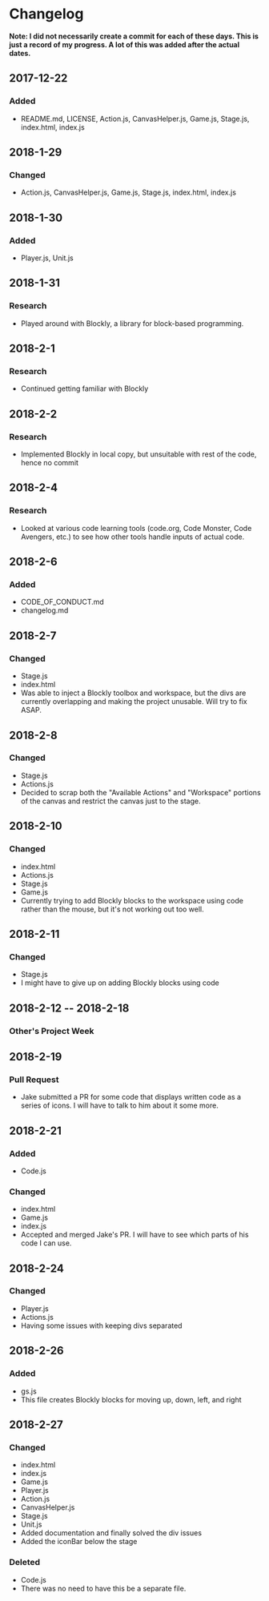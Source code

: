 # Changelog

**Note: I did not necessarily create a commit for each of these days. This is just a record of my progress. A lot of this was added after the actual dates.**

## 2017-12-22
### Added
- README.md, LICENSE, Action.js, CanvasHelper.js, Game.js, Stage.js, index.html, index.js

## 2018-1-29
### Changed
- Action.js, CanvasHelper.js, Game.js, Stage.js, index.html, index.js

## 2018-1-30
### Added
- Player.js, Unit.js

## 2018-1-31
### Research
- Played around with Blockly, a library for block-based programming.

## 2018-2-1
### Research
- Continued getting familiar with Blockly

## 2018-2-2
### Research
- Implemented Blockly in local copy, but unsuitable with rest of the code, hence no commit

## 2018-2-4
### Research
- Looked at various code learning tools (code.org, Code Monster, Code Avengers, etc.) to see how other tools handle inputs of actual code.

## 2018-2-6
### Added
- CODE_OF_CONDUCT.md
- changelog.md

## 2018-2-7
### Changed
- Stage.js
- index.html
- Was able to inject a Blockly toolbox and workspace, but the divs are currently overlapping and making the project unusable. Will try to fix ASAP.

## 2018-2-8
### Changed
- Stage.js
- Actions.js
- Decided to scrap both the "Available Actions" and "Workspace" portions of the canvas and restrict the canvas just to the stage.

## 2018-2-10
### Changed
- index.html
- Actions.js
- Stage.js
- Game.js
- Currently trying to add Blockly blocks to the workspace using code rather than the mouse, but it's not working out too well.

## 2018-2-11
### Changed
- Stage.js
- I might have to give up on adding Blockly blocks using code

## 2018-2-12 -- 2018-2-18
### Other's Project Week

## 2018-2-19
### Pull Request
- Jake submitted a PR for some code that displays written code as a series of icons. I will have to talk to him about it some   more.

## 2018-2-21
### Added
- Code.js
### Changed
- index.html
- Game.js
- index.js
- Accepted and merged Jake's PR. I will have to see which parts of his code I can use.

## 2018-2-24
### Changed
- Player.js
- Actions.js
- Having some issues with keeping divs separated

## 2018-2-26
### Added
- gs.js
- This file creates Blockly blocks for moving up, down, left, and right

## 2018-2-27
### Changed
- index.html
- index.js
- Game.js
- Player.js
- Action.js
- CanvasHelper.js
- Stage.js
- Unit.js
- Added documentation and finally solved the div issues
- Added the iconBar below the stage
### Deleted
- Code.js
- There was no need to have this be a separate file.
